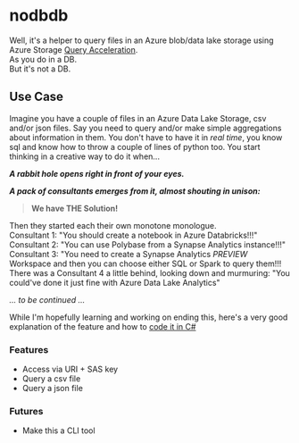 # nodbdb

Well, it's a helper to query files in an Azure blob/data lake storage using Azure Storage [Query Acceleration](https://docs.microsoft.com/en-us/azure/storage/blobs/data-lake-storage-query-acceleration).<br>
As you do in a DB.<br>
But it's not a DB.  

## Use Case
Imagine you have a couple of files in an Azure Data Lake Storage, csv and/or json files. Say you need to query and/or make simple aggregations about information in them. You don't have to have it in *real time*, you know sql and know how to throw a couple of lines of python too. You start thinking in a creative way to do it when...

***A rabbit hole opens right in front of your eyes.***

***A pack of consultants emerges from it, almost shouting in unison:*** 
>**We have THE Solution!**

Then they started each their own monotone monologue.<br>
Consultant 1: "You should create a notebook in Azure Databricks!!!"<br>
Consultant 2: "You can use Polybase from a Synapse Analytics instance!!!"<br>
Consultant 3: "You need to create a Synapse Analytics *PREVIEW* Workspace and then you can choose either SQL or Spark to query them!!!<br>
There was a Consultant 4 a little behind, looking down and murmuring: "You could've done it just fine with Azure Data Lake Analytics"

_... to be continued ..._

While I'm hopefully learning and working on ending this, here's a very good explanation of the feature and how to [code it in C#](https://dev.to/shibayan/query-acceleration-for-adls-alternative-to-the-lightweight-synapse-analytics-5027)

### Features
- Access via URI + SAS key
- Query a csv file
- Query a json file
### Futures
- Make this a CLI tool
